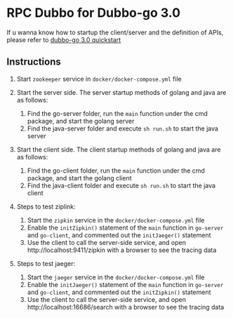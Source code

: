 # RPC Dubbo for Dubbo-go 3.0

If u wanna know how to startup the client/server and the definition of APIs, please refer to [dubbo-go 3.0 quickstart](https://dubbogo.github.io/zh-cn/docs/user/quickstart/3.0/quickstart.html)

## Instructions
1. Start `zookeeper` service in `docker/docker-compose.yml` file
2. Start the server side. The server startup methods of golang and java are as follows:
   1. Find the go-server folder, run the `main` function under the cmd package, and start the golang server
   2. Find the java-server folder and execute `sh run.sh` to start the java server

3. Start the client side. The client startup methods of golang and java are as follows:
   1. Find the go-client folder, run the `main` function under the cmd package, and start the golang client
   2. Find the java-client folder and execute `sh run.sh` to start the java client
4. Steps to test ziplink:
   1. Start the `zipkin` service in the `docker/docker-compose.yml` file
   2. Enable the `initZipkin()` statement of the `main` function in `go-server` and `go-client`, and commented out the `initJaeger()` statement
   3. Use the client to call the server-side service, and open http://localhost:9411/zipkin with a browser to see the tracing data
5. Steps to test jaeger:
   1. Start the `jaeger` service in the `docker/docker-compose.yml` file
   2. Enable the `initJaeger()` statement of the `main` function in `go-server` and `go-client`, and commented out the `initZipkin()` statement
   3. Use the client to call the server-side service, and open http://localhost:16686/search with a browser to see the tracing data

